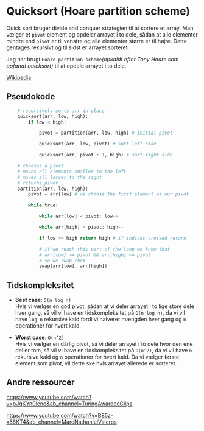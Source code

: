 # Quicksort (Hoare partition scheme)

Quick sort bruger divide and conquer strategien til at sortere et array.
Man vælger et `pivot` element og opdeler arrayet i to dele, sådan at alle elementer mindre end `pivot` er til venstre og alle elementer større er til højre.
Dette gentages rekursivt og til sidst er arrayet sorteret.

Jeg har brugt `Hoare partition scheme`_(opkaldt efter Tony Hoare som opfandt quicksort)_ til at opdele arrayet i to dele.

[Wikipedia](https://en.wikipedia.org/wiki/Quicksort#Hoare_partition_scheme)

## Pseudokode

```python
    # recursively sorts arr in place
    quicksort(arr, low, high):
        if low < high:

            pivot = partition(arr, low, high) # initial pivot

            quicksort(arr, low, pivot) # sort left side

            quicksort(arr, pivot + 1, high) # sort right side

    # chooses a pivot
    # moves all elements smaller to the left
    # moves all larger to the right
    # returns pivot
    partition(arr, low, high):
        pivot = arr[low] # we choose the first element as our pivot

        while true:

            while arr[low] < pivot: low++

            while arr[high] > pivot: high--

            if low >= high return high # if indices crossed return

            # if we reach this part of the loop we know that
            # arr[low] >= pivot && arr[high] <= pivot
            # so we swap them
            swap(arr[low], arr[high])
```

## Tidskompleksitet

- **Best case**: `O(n log n)`  
  Hvis vi vælger en god pivot, sådan at vi deler arrayet i to lige store dele hver gang, så vil vi have en tidskompleksitet på `O(n log n)`, da vi vil have `log n` rekursive kald fordi vi halverer mængden hver gang og `n` operationer for hvert kald.

- **Worst case**: `O(n^2)`  
  Hvis vi vælger en dårlig pivot, så vi deler arrayet i to dele hvor den ene del er tom, så vil vi have en tidskompleksitet på `O(n^2)`, da vi vil have `n` rekursive kald og `n` operationer for hvert kald. Da vi vælger første element som pivot, vil dette ske hvis arrayet allerede er sorteret.

## Andre ressourcer

https://www.youtube.com/watch?v=pJgKYn0lcno&ab_channel=TuringAwardeeClips

https://www.youtube.com/watch?v=B85z-x66KT4&ab_channel=MarcNathanielValeros